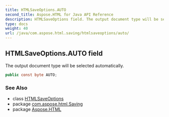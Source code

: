```yaml
---
title: HTMLSaveOptions.AUTO
second_title: Aspose.HTML for Java API Reference
description: HTMLSaveOptions field. The output document type will be selected automatically
type: docs
weight: 40
url: /java/com.aspose.html.saving/htmlsaveoptions/auto/
---
```

## HTMLSaveOptions.AUTO field

The output document type will be selected automatically.

```java
public const byte AUTO;
```

### See Also

* class [HTMLSaveOptions](../)
* package [com.aspose.html.Saving](../../htmlsaveoptions/)
* package [Aspose.HTML](../../../)
